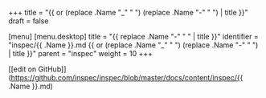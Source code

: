 +++
title = "{{ or (replace .Name "_" " ") (replace .Name "-" " ")  | title }}"
draft = false

[menu]
  [menu.desktop]
    title = "{{ replace .Name "-" " " | title }}"
    identifier = "inspec/{{ .Name }}.md {{ or (replace .Name "_" " ") (replace .Name "-" " ") | title }}"
    parent = "inspec"
    weight = 10
+++

[\[edit on GitHub\]](https://github.com/inspec/inspec/blob/master/docs/content/inspec/{{ .Name }}.md)
